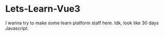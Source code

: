 # Lets-Learn-Vue3
I wanna try to make some learn platform staff here. Idk, look like 30 days Javascript.  
